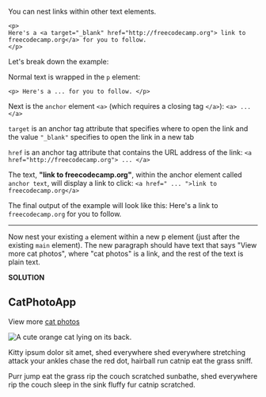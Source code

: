 You can nest links within other text elements.
```
<p>
Here's a <a target="_blank" href="http://freecodecamp.org"> link to freecodecamp.org</a> for you to follow.
</p>
```

Let's break down the example:

Normal text is wrapped in the `p` element:

`<p> Here's a ... for you to follow. </p>`

Next is the `anchor` element `<a>` (which requires a closing tag `</a>`):
`<a> ... </a>`

`target` is an anchor tag attribute that specifies where to open the link and the value `"_blank"` specifies to open the link in a new tab

`href` is an anchor tag attribute that contains the URL address of the link:
`<a href="http://freecodecamp.org"> ... </a>`

The text, **"link to freecodecamp.org"**, within the anchor element called `anchor text`, will display a link to click:
`<a href=" ... ">link to freecodecamp.org</a>`

The final output of the example will look like this:
Here's a link to `freecodecamp.org` for you to follow.

---

Now nest your existing `a` element within a new p element (just after the existing `main` element). The new paragraph should have text that says "View more cat photos", where "cat photos" is a link, and the rest of the text is plain text.

**SOLUTION**

<h2>CatPhotoApp</h2>
<main>
  <p>View more
  <a href="http://freecatphotoapp.com" target="_blank">cat photos</a></p>
  
  <img src="https://bit.ly/fcc-relaxing-cat" alt="A cute orange cat lying on its back.">
  
  <p>Kitty ipsum dolor sit amet, shed everywhere shed everywhere stretching attack your ankles chase the red dot, hairball run catnip eat the grass sniff.</p>
  <p>Purr jump eat the grass rip the couch scratched sunbathe, shed everywhere rip the couch sleep in the sink fluffy fur catnip scratched.</p>
</main>
